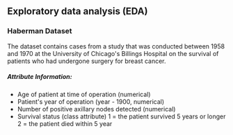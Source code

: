 ## Exploratory data analysis (EDA)
### Haberman Dataset
The dataset contains cases from a study that was conducted between 1958 and 1970 at the University of Chicago's Billings
Hospital on the survival of patients who had undergone surgery for breast cancer.

##### Attribute Information:
- Age of patient at time of operation (numerical)
- Patient's year of operation (year - 1900, numerical)
- Number of positive axillary nodes detected (numerical)
- Survival status (class attribute)
  1 = the patient survived 5 years or longer
  2 = the patient died within 5 year
